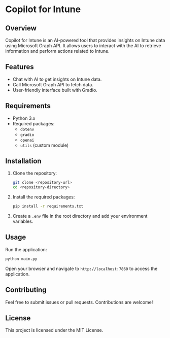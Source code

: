 # Copilot for Intune

## Overview
Copilot for Intune is an AI-powered tool that provides insights on Intune data using Microsoft Graph API. It allows users to interact with the AI to retrieve information and perform actions related to Intune.

## Features
- Chat with AI to get insights on Intune data.
- Call Microsoft Graph API to fetch data.
- User-friendly interface built with Gradio.

## Requirements
- Python 3.x
- Required packages:
  - `dotenv`
  - `gradio`
  - `openai`
  - `utils` (custom module)

## Installation
1. Clone the repository:
   ```bash
   git clone <repository-url>
   cd <repository-directory>
   ```

2. Install the required packages:
   ```bash
   pip install -r requirements.txt
   ```

3. Create a `.env` file in the root directory and add your environment variables.

## Usage
Run the application:
```bash
python main.py
```


Open your browser and navigate to `http://localhost:7860` to access the application.

## Contributing
Feel free to submit issues or pull requests. Contributions are welcome!

## License
This project is licensed under the MIT License.